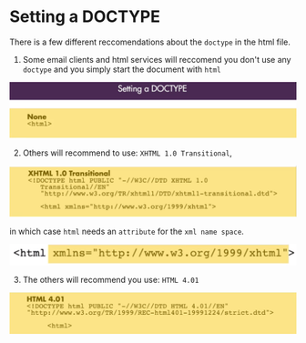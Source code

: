 # Setting a DOCTYPE

There is a few different reccomendations about the `doctype` in the html file.

1. Some email clients and html services will reccomend you don't use any `doctype` and you simply start the document with `html`

![doctype1](../doctype1.png)

2. Others will recommend to use: `XHTML 1.0 Transitional`, 

![doctype2](../doctype2.png)

in which case `html` needs an `attribute` for the `xml name space`. 

![name-space](../name-space.png)

3. The others will recommend you use: `HTML 4.01` 

![doctype3](../doctype3.png)


